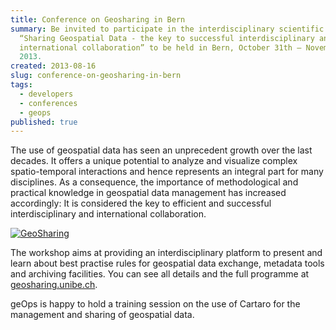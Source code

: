 ```yaml
---
title: Conference on Geosharing in Bern
summary: Be invited to participate in the interdisciplinary scientific workshop
  “Sharing Geospatial Data - the key to successful interdisciplinary and
  international collaboration” to be held in Bern, October 31th – November 2nd,
  2013.
created: 2013-08-16
slug: conference-on-geosharing-in-bern
tags:
  - developers
  - conferences
  - geops
published: true
---
```


The use of geospatial data has seen an unprecedent growth over the last decades. It offers a unique potential to analyze and visualize complex spatio-temporal interactions and hence represents an integral part for many disciplines. As a consequence, the importance of methodological and practical knowledge in geospatial data management has increased accordingly: It is considered the key to efficient and successful interdisciplinary and international collaboration.

[![GeoSharing](/images/blog/conference-on-geosharing-in-bern/Logo_GeoSharing_breit3_0_0.jpg)](http://www.geosharing.unibe.ch)

The workshop aims at providing an interdisciplinary platform to present and learn about best practise rules for geospatial data exchange, metadata tools and archiving facilities. You can see all details and the full programme at [geosharing.unibe.ch](http://www.geosharing.unibe.ch/).

geOps is happy to hold a training session on the use of Cartaro for the management and sharing of geospatial data.
